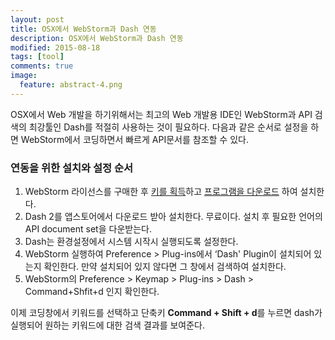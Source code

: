 ```yaml
---
layout: post
title: OSX에서 WebStorm과 Dash 연동
description: OSX에서 WebStorm과 Dash 연동
modified: 2015-08-18
tags: [tool]
comments: true
image:
  feature: abstract-4.png
---
```


OSX에서 Web 개발을 하기위해서는 최고의 Web 개발용 IDE인 WebStorm과 API 검색의 최강툴인 Dash를 적절히 사용하는 것이 필요하다. 
다음과 같은 순서로 설정을 하면 WebStorm에서 코딩하면서 빠르게 API문서를 참조할 수 있다. 

### 연동을 위한 설치와 설정 순서

1. WebStorm 라이선스를 구매한 후 [키를 획득](https://account.jetbrains.com/)하고 [프로그램을 다운로드](https://www.jetbrains.com/webstorm/download/)
하여 설치한다.
2. Dash 2를 앱스토어에서 다운로드 받아 설치한다. 무료이다. 설치 후 필요한 언어의 API document set을 다운받는다. 
3. Dash는 환경설정에서 시스템 시작시 실행되도록 설정한다. 
4. WebStorm 실행하여 Preference > Plug-ins에서 ‘Dash' Plugin이 설치되어 있는지 확인한다. 만약 설치되어 있지 않다면 그 창에서 검색하여 설치한다. 
5. WebStorm의 Preference > Keymap > Plug-ins > Dash > Command+Shfit+d 인지 확인한다. 

이제 코딩창에서 키워드를 선택하고 단축키 **Command + Shift + d**를 누르면 dash가 실행되어 원하는 키워드에 대한 검색 결과를 보여준다.    
